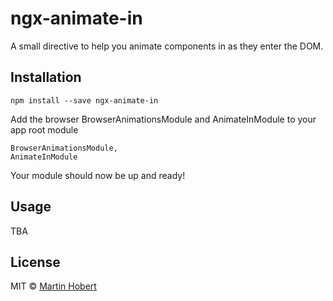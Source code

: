 # ngx-animate-in
A small directive to help you animate components in as they enter the DOM.

## Installation

```
npm install --save ngx-animate-in
```

Add the browser BrowserAnimationsModule and AnimateInModule to your app root module

```
BrowserAnimationsModule,
AnimateInModule
```
Your module should now be up and ready!

## Usage

TBA


## License

MIT © [Martin Hobert](http://mereommig.dk)